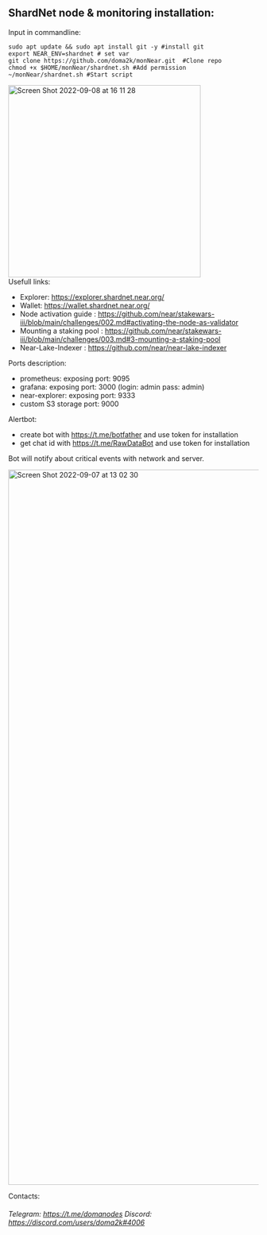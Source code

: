 ## ShardNet node & monitoring installation: <br /> 
Input in commandline:

```
sudo apt update && sudo apt install git -y #install git
export NEAR_ENV=shardnet # set var
git clone https://github.com/doma2k/monNear.git  #Clone repo
chmod +x $HOME/monNear/shardnet.sh #Add permission 
~/monNear/shardnet.sh #Start script
```
<img width="387" alt="Screen Shot 2022-09-08 at 16 11 28" src="https://user-images.githubusercontent.com/79820904/189130858-06402248-76c4-44ba-8d45-b25f5a531b98.png">
 <br />
Usefull links:

*  Explorer: https://explorer.shardnet.near.org/
*  Wallet: https://wallet.shardnet.near.org/
*  Node activation guide : https://github.com/near/stakewars-iii/blob/main/challenges/002.md#activating-the-node-as-validator
*  Mounting a staking pool : https://github.com/near/stakewars-iii/blob/main/challenges/003.md#3-mounting-a-staking-pool
*  Near-Lake-Indexer : https://github.com/near/near-lake-indexer

Ports description:

* prometheus: exposing port: 9095
* grafana: exposing port: 3000 (login: admin pass: admin) 
* near-explorer: exposing port: 9333 
* custom S3 storage port: 9000

Alertbot: 
* create bot with https://t.me/botfather and use token for installation
* get chat id with https://t.me/RawDataBot and use token for installation

Bot will notify about critical events with network and server.

<img width="1440" alt="Screen Shot 2022-09-07 at 13 02 30" src="https://user-images.githubusercontent.com/79820904/188851418-42ffaba6-2696-4423-8eba-5b5efab24eb2.png">



Contacts:
###### Telegram: https://t.me/domanodes Discord: https://discord.com/users/doma2k#4006
